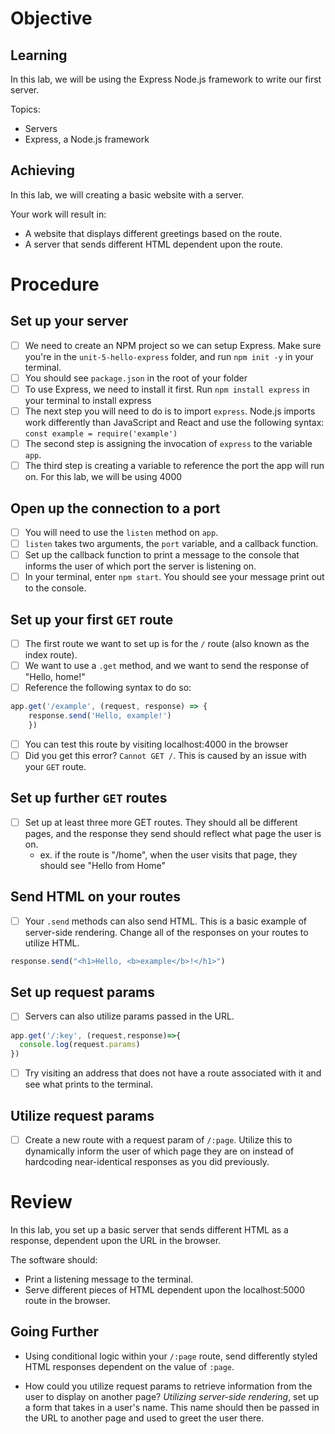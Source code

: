 # Objective

## Learning

In this lab, we will be using the Express Node.js framework to write our first server.

Topics:

- Servers
- Express, a Node.js framework

## Achieving

In this lab, we will creating a basic website with a server.

Your work will result in:

- A website that displays different greetings based on the route.
- A server that sends different HTML dependent upon the route.

# Procedure

## Set up your server

- [ ] We need to create an NPM project so we can setup Express. Make sure you're in the `unit-5-hello-express` folder, and run `npm init -y` in your terminal.
- [ ] You should see `package.json` in the root of your folder
- [ ] To use Express, we need to install it first. Run `npm install express` in your terminal to install express
- [ ] The next step you will need to do is to import `express`. Node.js imports work differently than JavaScript and React and use the following syntax:
`const example = require('example')`
- [ ] The second step is assigning the invocation of `express` to the variable `app`.
- [ ] The third step is creating a variable to reference the port the app will run on. For this lab, we will be using 4000

## Open up the connection to a port

- [ ] You will need to use the `listen` method on `app`.
- [ ] `listen` takes two arguments, the `port` variable, and a callback function.
- [ ] Set up the callback function to print a message to the console that informs the user of which port the server is listening on.
- [ ] In your terminal, enter `npm start`. You should see your message print out to the console.

## Set up your first `GET` route

- [ ] The first route we want to set up is for the `/` route (also known as the index route).
- [ ] We want to use a `.get` method, and we want to send the response of "Hello, home!"
- [ ] Reference the following syntax to do so:
```js
app.get('/example', (request, response) => {
    response.send('Hello, example!')
    })
```
- [ ] You can test this route by visiting localhost:4000 in the browser
- [ ] Did you get this error? `Cannot GET /`. This is caused by an issue with your `GET` route.

## Set up further `GET` routes

- [ ] Set up at least three more GET routes. They should all be different pages, and the response they send should reflect what page the user is on.
  - ex. if the route is "/home", when the user visits that page, they should see "Hello from Home"

## Send HTML on your routes

- [ ] Your `.send` methods can also send HTML. This is a basic example of server-side rendering. Change all of the responses on your routes to utilize HTML.
```js
response.send("<h1>Hello, <b>example</b>!</h1>")
```

## Set up request params

- [ ] Servers can also utilize params passed in the URL.
```js
app.get('/:key', (request,response)=>{
  console.log(request.params)
})
```
- [ ] Try visiting an address that does not have a route associated with it and see what prints to the terminal.

## Utilize request params

- [ ] Create a new route with a request param of `/:page`. Utilize this to dynamically inform the user of which page they are on instead of hardcoding near-identical responses as you did previously.

# Review

In this lab, you set up a basic server that sends different HTML as a response, dependent upon the URL in the browser.

The software should:

- Print a listening message to the terminal.
- Serve different pieces of HTML dependent upon the localhost:5000 route in the browser.

## Going Further

- Using conditional logic within your `/:page` route, send differently styled HTML responses dependent on the value of `:page`.

- How could you utilize request params to retrieve information from the user to display on another page? _Utilizing server-side rendering_, set up a form that takes in a user's name. This name should then be passed in the URL to another page and used to greet the user there.
